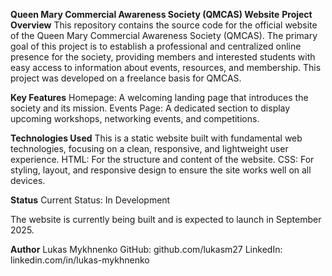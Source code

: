 **Queen Mary Commercial Awareness Society (QMCAS) Website**
**Project Overview**
This repository contains the source code for the official website of the Queen Mary Commercial Awareness Society (QMCAS). The primary goal of this project is to establish a professional and centralized online presence for the society, providing members and interested students with easy access to information about events, resources, and membership.
This project was developed on a freelance basis for QMCAS.

**Key Features**
Homepage: A welcoming landing page that introduces the society and its mission.
Events Page: A dedicated section to display upcoming workshops, networking events, and competitions.

**Technologies Used**
This is a static website built with fundamental web technologies, focusing on a clean, responsive, and lightweight user experience.
HTML: For the structure and content of the website.
CSS: For styling, layout, and responsive design to ensure the site works well on all devices.

**Status**
Current Status: In Development

The website is currently being built and is expected to launch in September 2025.

**Author**
Lukas Mykhnenko
GitHub: github.com/lukasm27
LinkedIn: linkedin.com/in/lukas-mykhnenko
